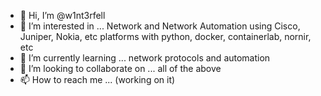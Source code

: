 - 👋 Hi, I’m @w1nt3rfell
- 👀 I’m interested in ... Network and Network Automation using Cisco, Juniper, Nokia, etc platforms with python, docker, containerlab, nornir, etc
- 🌱 I’m currently learning ... network protocols and automation
- 💞️ I’m looking to collaborate on ... all of the above
- 📫 How to reach me ... (working on it)

<!---
w1nt3rfell/w1nt3rfell is a ✨ special ✨ repository because its `README.md` (this file) appears on your GitHub profile.
You can click the Preview link to take a look at your changes.
--->
